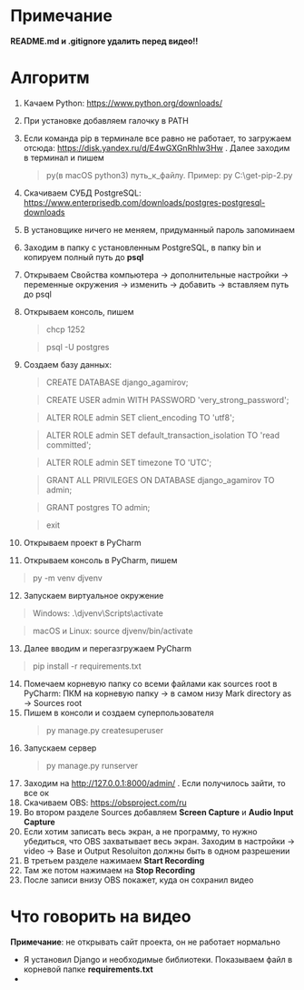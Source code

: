 # Примечание
**README.md и .gitignore удалить перед видео!!**
# Алгоритм
1. Качаем Python: https://www.python.org/downloads/
2. При установке добавляем галочку в PATH
3. Если команда pip в терминале все равно не работает, то загружаем отсюда: https://disk.yandex.ru/d/E4wGXGnRhlw3Hw . Далее заходим в терминал и пишем 
   > py(в macOS python3) путь_к_файлу. Пример: py C:\get-pip-2.py
4. Скачиваем СУБД PostgreSQL: https://www.enterprisedb.com/downloads/postgres-postgresql-downloads
5. В установщике ничего не меняем, придуманный пароль запоминаем
6. Заходим в папку с установленным PostgreSQL, в папку bin и копируем полный путь до **psql**
7. Открываем Свойства компьютера -> дополнительные настройки -> переменные окружения -> изменить -> добавить -> вставляем путь до psql
8. Открываем консоль, пишем
   > chcp 1252

   > psql -U postgres
9.  Создаем базу данных:
    > CREATE DATABASE django_agamirov;

    > CREATE USER admin WITH PASSWORD 'very_strong_password';

    > ALTER ROLE admin SET client_encoding TO 'utf8';

    > ALTER ROLE admin SET default_transaction_isolation TO 'read committed';

    > ALTER ROLE admin SET timezone TO 'UTC';

    > GRANT ALL PRIVILEGES ON DATABASE django_agamirov TO admin;

    > GRANT postgres TO admin;

    > exit
10. Открываем проект в PyCharm
11. Открываем консоль в PyCharm, пишем
   > py -m venv djvenv
12. Запускаем виртуальное окружение
   > Windows: .\djvenv\Scripts\activate

   > macOS и Linux: source djvenv/bin/activate
13. Далее вводим и перегазгружаем PyCharm
   > pip install -r requirements.txt
14. Помечаем корневую папку со всеми файлами как sources root в PyCharm: ПКМ на корневую папку -> в самом низу Mark directory as -> Sources root
15. Пишем в консоли и создаем суперпользователя
    > py manage.py createsuperuser
16. Запускаем сервер
    > py manage.py runserver
17. Заходим на http://127.0.0.1:8000/admin/ . Если получилось зайти, то все ок 
18. Скачиваем OBS: https://obsproject.com/ru
19. Во втором разделе Sources добавляем **Screen Capture** и **Audio Input Capture**
20. Если хотим записать весь экран, а не программу, то нужно убедиться, что OBS захватывает весь экран. Заходим в настройки -> video -> Base и Output Resoluiton должны быть в одном разрешении
21. В третьем разделе нажимаем **Start Recording**
22. Там же потом нажимаем на **Stop Recording**
23. После записи внизу OBS покажет, куда он сохранил видео 
# Что говорить на видео
**Примечание**: не открывать сайт проекта, он не работает нормально
- Я установил Django и необходимые библиотеки. Показываем файл в корневой папке **requirements.txt**
- 